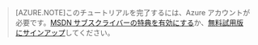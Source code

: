 
> [AZURE.NOTE]このチュートリアルを完了するには、Azure アカウントが必要です。<a href="/pricing/member-offers/msdn-benefits-details/" target="_blank">MSDN サブスクライバーの特典を有効にする</a>か、<a href="/pricing/free-trial/" target="_blank">無料試用版にサインアップ</a>してください。

<!---HONumber=58_postMigration-->